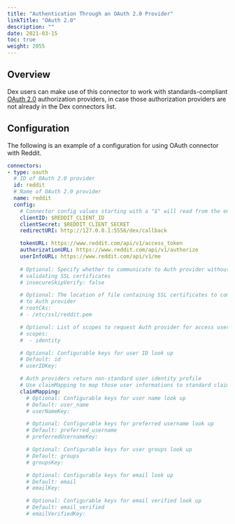 ```yaml
---
title: "Authentication Through an OAuth 2.0 Provider"
linkTitle: "OAuth 2.0"
description: ""
date: 2021-03-15
toc: true
weight: 2055
---
```


## Overview

Dex users can make use of this connector to work with standards-compliant [OAuth 2.0](https://oauth.net/2/) authorization providers, in case those authorization providers are not already in the Dex connectors list.

## Configuration

The following is an example of a configuration for using OAuth connector with Reddit.

```yaml
connectors:
- type: oauth
  # ID of OAuth 2.0 provider
  id: reddit 
  # Name of OAuth 2.0 provider
  name: reddit
  config:
    # Connector config values starting with a "$" will read from the environment.
    clientID: $REDDIT_CLIENT_ID
    clientSecret: $REDDIT_CLIENT_SECRET
    redirectURI: http://127.0.0.1:5556/dex/callback

    tokenURL: https://www.reddit.com/api/v1/access_token
    authorizationURL: https://www.reddit.com/api/v1/authorize
    userInfoURL: https://www.reddit.com/api/v1/me
 
    # Optional: Specify whether to communicate to Auth provider without
    # validating SSL certificates
    # insecureSkipVerify: false

    # Optional: The location of file containing SSL certificates to communicate
    # to Auth provider
    # rootCAs:
    # - /etc/ssl/reddit.pem

    # Optional: List of scopes to request Auth provider for access user account
    # scopes:
    #  - identity

    # Optional: Configurable keys for user ID look up
    # Default: id
    # userIDKey:

    # Auth providers return non-standard user identity profile
    # Use claimMapping to map those user informations to standard claims:
    claimMapping:
      # Optional: Configurable keys for user name look up
      # Default: user_name
      # userNameKey:

      # Optional: Configurable keys for preferred username look up
      # Default: preferred_username
      # preferredUsernameKey:

      # Optional: Configurable keys for user groups look up
      # Default: groups
      # groupsKey:

      # Optional: Configurable keys for email look up
      # Default: email
      # emailKey:

      # Optional: Configurable keys for email verified look up
      # Default: email_verified
      # emailVerifiedKey:
```
